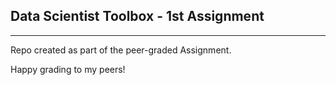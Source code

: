 ## Data Scientist Toolbox - 1st Assignment
---
Repo created as part of the peer-graded Assignment.


Happy grading to my peers!

